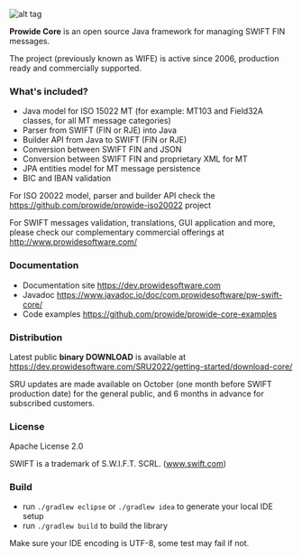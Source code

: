 ![alt tag](http://www.prowidesoftware.com/img/logoPW_800x253-300dpi.jpg)


**Prowide Core** is an open source Java framework for managing SWIFT FIN messages.

The project (previously known as WIFE) is active since 2006, production ready and commercially supported.


### What's included?

* Java model for ISO 15022 MT (for example: MT103 and Field32A classes, for all MT message categories)
* Parser from SWIFT (FIN or RJE) into Java
* Builder API from Java to SWIFT (FIN or RJE)
* Conversion between SWIFT FIN and JSON
* Conversion between SWIFT FIN and proprietary XML for MT
* JPA entities model for MT message persistence
* BIC and IBAN validation

For ISO 20022 model, parser and builder API check the https://github.com/prowide/prowide-iso20022 project

For SWIFT messages validation, translations, GUI application and more, please check our complementary commercial offerings at http://www.prowidesoftware.com/

### Documentation
* Documentation site https://dev.prowidesoftware.com
* Javadoc https://www.javadoc.io/doc/com.prowidesoftware/pw-swift-core/
* Code examples https://github.com/prowide/prowide-core-examples

### Distribution
Latest public **binary DOWNLOAD** is available at https://dev.prowidesoftware.com/SRU2022/getting-started/download-core/

SRU updates are made available on October (one month before SWIFT production date) for the general public, and 6 months in advance for subscribed customers.

### License

Apache License 2.0

SWIFT is a trademark of S.W.I.F.T. SCRL. (www.swift.com)

### Build

* run `./gradlew eclipse` or `./gradlew idea` to generate your local IDE setup
* run `./gradlew build` to build the library

Make sure your IDE encoding is UTF-8, some test may fail if not.

